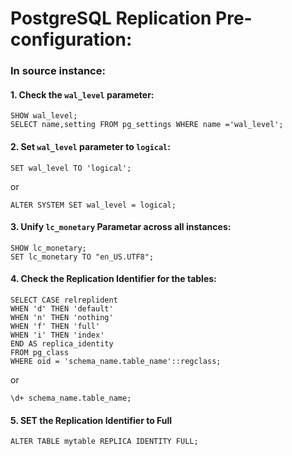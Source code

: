 # PostgreSQL Replication Pre-configuration:

### In source instance:
#### 1. Check the `wal_level` parameter:

```
SHOW wal_level;
SELECT name,setting FROM pg_settings WHERE name ='wal_level';
```

#### 2. Set `wal_level` parameter to `logical`:
```
SET wal_level TO 'logical';
```
or
```
ALTER SYSTEM SET wal_level = logical;
```

#### 3. Unify `lc_monetary` Parametar across all instances:
```
SHOW lc_monetary;
SET lc_monetary TO "en_US.UTF8";
```


#### 4. Check the Replication Identifier for the __tables__:

```
SELECT CASE relreplident
WHEN 'd' THEN 'default'
WHEN 'n' THEN 'nothing'
WHEN 'f' THEN 'full'
WHEN 'i' THEN 'index'
END AS replica_identity
FROM pg_class
WHERE oid = 'schema_name.table_name'::regclass;
```
or
```
\d+ schema_name.table_name;
```
#### 5. SET the Replication Identifier to Full
```
ALTER TABLE mytable REPLICA IDENTITY FULL;
```